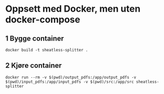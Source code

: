 # Oppsett med Docker, men uten docker-compose
## 1 Bygge container

```
docker build -t sheatless-splitter .
```

## 2 Kjøre container

```
docker run --rm -v $(pwd)/output_pdfs:/app/output_pdfs -v $(pwd)/input_pdfs:/app/input_pdfs -v $(pwd)/src:/app/src sheatless-splitter
```
